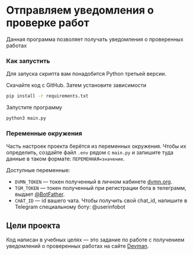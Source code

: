# Отправляем уведомления о проверке работ
Данная программа позволяет получать уведомления о проверенных работах

### Как запустить

Для запуска скрипта вам понадобится Python третьей версии.

Скачайте код с GitHub. Затем установите зависимости

```sh
pip install -r requirements.txt
```

Запустите программу 

```sh
python3 main.py
```

### Переменные окружения

Часть настроек проекта берётся из переменных окружения. Чтобы их определить, 
создайте файл `.env` рядом с `main.py` и запишите туда данные в таком формате: 
`ПЕРЕМЕННАЯ=значение`.

Доступные переменные:
- `DVMN_TOKEN` — токен полученный в личном кабинете [dvmn.org](https://dvmn.org/api/docs/).
- `TGM_TOKEN` — токен полученный при регистрации бота в телеграмм, выдает [@BotFather](https://telegram.me/BotFather).
- `CHAT_ID` — id вашего чата. Чтобы получить свой chat_id, напишите в Telegram специальному боту: @userinfobot

## Цели проекта

Код написан в учебных целях — это задание по работе с получением уведомлений о проверенных работах на сайте
[Devman](https://dvmn.org).
